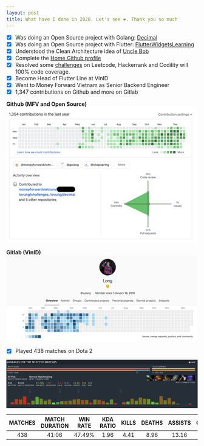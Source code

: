 ```yaml
---
layout: post
title: What have I done in 2020. Let's see ❤️. Thank you so much
---
```


- [x] Was doing an Open Source project with Golang: [Decimal](https://github.com/lovung/decimal)
- [x] Was doing an Open Source project with Flutter: [FlutterWidgetsLearning](https://github.com/lovung/FlutterWidgetsLearning)
- [x] Understood the Clean Architecture idea of [Uncle Bob](https://blog.cleancoder.com/uncle-bob/2012/08/13/the-clean-architecture.html)
- [x] Complete the [Home Github profile](https://github.com/lovung)
- [x] Resolved some [challenges](https://github.com/lovung/challenges) on Leetcode, Hackerrank and Codility will 100% code coverage.
- [x] Become Head of Flutter Line at VinID
- [x] Went to Money Forward Vietnam as Senior Backend Engineer
- [x] 1,347 contributions on Github and more on Gitlab

**Github (MFV and Open Source)**
![](https://github.com/lovung/lovung/blob/main/Github-lovung.png?raw=true)

**Gitlab (VinID)**
![](https://github.com/lovung/lovung/blob/main/GitlabVinID-2020-vulong.jpg?raw=true)

- [x] Played 438 matches on Dota 2 

![](https://github.com/lovung/lovung/blob/main/Dota2020-vulong.png?raw=true)

| MATCHES | MATCH DURATION | WIN RATE | KDA RATIO | KILLS | DEATHS | ASSISTS | GPM | XPM |
|:-------:|:--------------:|:--------:|:---------:|:-----:|:------:|:-------:|:---:|:---:|
| 438     | 41:06          | 47.49%   | 1.96      | 4.41  | 8.96   | 13.16   | 344 | 480 |
